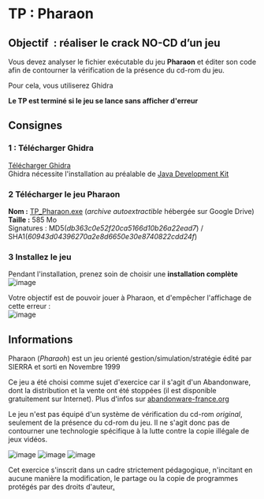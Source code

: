 # TP : Pharaon

## Objectif  : **réaliser le crack NO-CD d’un jeu**

Vous devez analyser le fichier exécutable du jeu **Pharaon** et éditer son code afin de contourner la vérification de la présence du cd-rom du jeu.  

Pour cela, vous utiliserez Ghidra

**Le TP est terminé si le jeu se lance sans afficher d'erreur**



## Consignes 

### 1 : Télécharger Ghidra<br/>
[Télécharger Ghidra](https://github.com/NationalSecurityAgency/ghidra/releases) <br/>
Ghidra nécessite l'installation au préalable de [Java Development Kit](https://www.oracle.com/java/technologies/downloads/#jdk22-windows) <br/>


### 2 Télécharger le jeu Pharaon<br/>

**Nom :** [TP_Pharaon.exe](https://drive.google.com/drive/folders/1lJRqEgRI_RapDsxaIV3l5ztNp-FzMzfc?usp=sharing) (_archive autoextractible_ hébergée sur Google Drive)<br/>
**Taille :** 585 Mo<br/>
Signatures : MD5(_db363c0e52f20ca5166d10b26a22ead7_) / SHA1(_60943d04396270a2e8d6650e30e8740822cdd24f_)<br/>

### 3 Installez le jeu <br/>
Pendant l'installation, prenez soin de choisir une **installation complète**<br/>
![image](https://github.com/artafak/Pharaon_no-cd/assets/38442391/6d33aa23-5609-4809-a77c-95a1d9fdb5ee) <br/>


Votre objectif est de pouvoir jouer à Pharaon, et d'empêcher l'affichage de cette erreur :<br/>
![image](https://github.com/artafak/TP-Reverse/assets/38442391/fc1e4083-2f47-4476-a18e-4d87e28da6ee)<br/>



## Informations
Pharaon (_Pharaoh_) est un jeu orienté gestion/simulation/stratégie édité par SIERRA et sorti en Novembre 1999<br/>

Ce jeu a été choisi comme sujet d'exercice car il s'agit d'un Abandonware, dont la distribution et la vente ont été stoppées (il est disponible gratuitement sur Internet).    Plus d'infos sur [abandonware-france.org](https://www.abandonware-france.org/ltf_abandon/ltf_jeu.php?id=1827&fic=liens) <br/>

Le jeu n'est pas équipé d'un système de vérification du cd-rom _original_, seulement de la présence du cd-rom du jeu.
Il ne s'agit donc pas de contourner une technologie spécifique à la lutte contre la copie illégale de jeux vidéos.     

     


![image](https://github.com/artafak/TP-Reverse/assets/38442391/38eb2c52-0ca1-40dd-8ee8-582172b8550f)
 ![image](https://github.com/artafak/TP-Reverse/assets/38442391/29d382c1-03bb-479f-b6b5-4ac9690d9e46) ![image](https://github.com/artafak/TP-Reverse/assets/38442391/c401cb24-d7e8-41e2-9adc-00eef418124f) 

 
 Cet exercice s'inscrit dans un cadre strictement pédagogique, n'incitant en aucune manière la modification, le partage ou la copie de programmes protégés par des droits d'auteur[.](https://drive.google.com/drive/u/1/folders/1CdQc7cjSkXrS4f1OvvwN74JyUVe3iskb)

